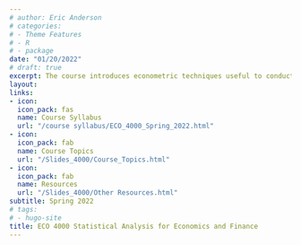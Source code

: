 ```yaml
---
# author: Eric Anderson
# categories:
# - Theme Features
# - R
# - package
date: "01/20/2022"
# draft: true
excerpt: The course introduces econometric techniques useful to conduct empirical analysis in economics and finance. The purpose of the course is to enable the student to master the concepts and be able to complete an independent empirical project. 
layout: 
links:
- icon: 
  icon_pack: fas
  name: Course Syllabus
  url: "/course syllabus/ECO_4000_Spring_2022.html"
- icon: 
  icon_pack: fab
  name: Course Topics
  url: "/Slides_4000/Course_Topics.html"
- icon: 
  icon_pack: fab
  name: Resources
  url: "/Slides_4000/Other Resources.html"
subtitle: Spring 2022
# tags:
# - hugo-site
title: ECO 4000 Statistical Analysis for Economics and Finance
---
```


<!--
![Formspree Logo](formspree-logo.png)

## [Formspree](https://formspree.io) makes it easy to receive submissions from HTML forms on your static website.

---

### Functional Form

This theme has a **form-to-email** feature built in, thanks to the simple Formspree integration. All you need to activate the form is a valid recipient email address saved in the front matter of the form
(`/content/forms/contact.md`). Of course, the example shown below (`your@email.here`) must not be used. Please use your actual email address.

```toml
# please replace with a valid Formspree form id or email address
formspree_form_id: your@email.here
```

Update that file and you're ready to begin receiving submissions. Just submit
the active form for the first time, and complete the email address verification
step with Formspree, and your contact form is live. The next time someone
fills it out, the submission will land in your inbox.

### Multiple Layouts

The files included with the theme have a contact page ready for copy/paste, or
you can type `hugo new forms/contact.md` and you're off to the races. There are two
layouts for `forms` – `split-right`, and `split-left` – you guessed it, one puts
the form on the right and the other on the left. You just fill out the front
matter, and the rest is automatic.

```toml
# layout options: split-right or split-left
layout: split-right
```

![Contact Form Split Right Layout Screenshot](built-in-contact-form-screenshot.png)

Both layouts display the page title and description opposite the form, and you
can also choose to show your social icon links if you have those configured in
the `config.toml` file.-->
